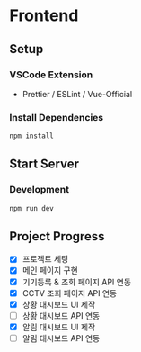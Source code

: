 # Frontend

## Setup

### VSCode Extension

- Prettier / ESLint / Vue-Official

### Install Dependencies

```bash
npm install
```

## Start Server

### Development

```bash
npm run dev
```

## Project Progress

- [x] 프로젝트 세팅
- [x] 메인 페이지 구현
- [x] 기기등록 & 조회 페이지 API 연동
- [x] CCTV 조회 페이지 API 연동
- [x] 상황 대시보드 UI 제작
- [ ] 상황 대시보드 API 연동
- [x] 알림 대시보드 UI 제작
- [ ] 알림 대시보드 API 연동
